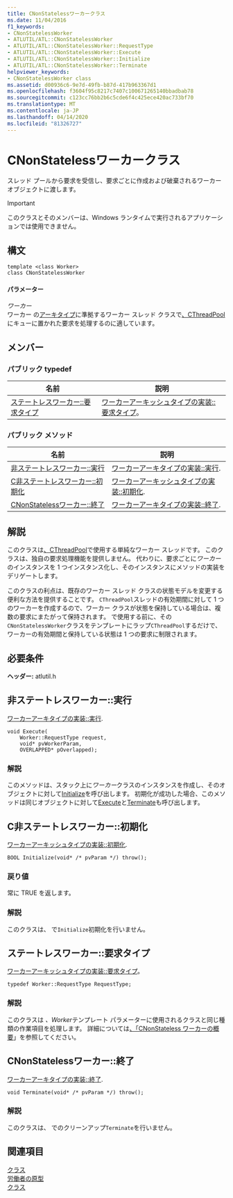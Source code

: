 ```yaml
---
title: CNonStatelessワーカークラス
ms.date: 11/04/2016
f1_keywords:
- CNonStatelessWorker
- ATLUTIL/ATL::CNonStatelessWorker
- ATLUTIL/ATL::CNonStatelessWorker::RequestType
- ATLUTIL/ATL::CNonStatelessWorker::Execute
- ATLUTIL/ATL::CNonStatelessWorker::Initialize
- ATLUTIL/ATL::CNonStatelessWorker::Terminate
helpviewer_keywords:
- CNonStatelessWorker class
ms.assetid: d00936c6-9e7d-49fb-b87d-417b963367d1
ms.openlocfilehash: f3604f95c8217c7407c100671265140bbadbab78
ms.sourcegitcommit: c123cc76bb2b6c5cde6f4c425ece420ac733bf70
ms.translationtype: MT
ms.contentlocale: ja-JP
ms.lasthandoff: 04/14/2020
ms.locfileid: "81326727"
---
```

# <a name="cnonstatelessworker-class"></a>CNonStatelessワーカークラス

スレッド プールから要求を受信し、要求ごとに作成および破棄されるワーカー オブジェクトに渡します。

> [!IMPORTANT]
> このクラスとそのメンバーは、Windows ランタイムで実行されるアプリケーションでは使用できません。

## <a name="syntax"></a>構文

```
template <class Worker>
class CNonStatelessWorker
```

#### <a name="parameters"></a>パラメーター

*ワーカー*<br/>
ワーカー の[アーキタイプ](../../atl/reference/worker-archetype.md)に準拠するワーカー スレッド クラスで[、CThreadPool](../../atl/reference/cthreadpool-class.md)にキューに置かれた要求を処理するのに適しています。

## <a name="members"></a>メンバー

### <a name="public-typedefs"></a>パブリック typedef

|名前|説明|
|----------|-----------------|
|[ステートレスワーカー::要求タイプ](#requesttype)|[ワーカーアーキッシュタイプの実装::要求タイプ](worker-archetype.md#requesttype)。|

### <a name="public-methods"></a>パブリック メソッド

|名前|説明|
|----------|-----------------|
|[非ステートレスワーカー::実行](#execute)|[ワーカーアーキタイプの実装::実行](worker-archetype.md#execute).|
|[C非ステートレスワーカー::初期化](#initialize)|[ワーカーアーキッシュタイプの実装::初期化](worker-archetype.md#initialize).|
|[CNonStatelessワーカー::終了](#terminate)|[ワーカーアーキタイプの実装::終了](worker-archetype.md#terminate).|

## <a name="remarks"></a>解説

このクラスは[、CThreadPool](../../atl/reference/cthreadpool-class.md)で使用する単純なワーカー スレッドです。 このクラスは、独自の要求処理機能を提供しません。 代わりに、要求ごとに*ワーカー*のインスタンスを 1 つインスタンス化し、そのインスタンスにメソッドの実装をデリゲートします。

このクラスの利点は、既存のワーカー スレッド クラスの状態モデルを変更する便利な方法を提供することです。 `CThreadPool`スレッドの有効期間に対して 1 つのワーカーを作成するので、ワーカー クラスが状態を保持している場合は、複数の要求にまたがって保持されます。 で使用する前に、その`CNonStatelessWorker`クラスをテンプレートにラップ`CThreadPool`するだけで、ワーカーの有効期間と保持している状態は 1 つの要求に制限されます。

## <a name="requirements"></a>必要条件

**ヘッダー:** atlutil.h

## <a name="cnonstatelessworkerexecute"></a><a name="execute"></a>非ステートレスワーカー::実行

[ワーカーアーキタイプの実装::実行](worker-archetype.md#execute).

```
void Execute(
    Worker::RequestType request,
    void* pvWorkerParam,
    OVERLAPPED* pOverlapped);
```

### <a name="remarks"></a>解説

このメソッドは、スタック上に*ワーカー*クラスのインスタンスを作成し、そのオブジェクトに対して[Initialize](worker-archetype.md#initialize)を呼び出します。 初期化が成功した場合、このメソッドは同じオブジェクトに対して[Execute](worker-archetype.md#execute)と[Terminate](worker-archetype.md#terminate)も呼び出します。

## <a name="cnonstatelessworkerinitialize"></a><a name="initialize"></a>C非ステートレスワーカー::初期化

[ワーカーアーキッシュタイプの実装::初期化](worker-archetype.md#initialize).

```
BOOL Initialize(void* /* pvParam */) throw();
```

### <a name="return-value"></a>戻り値

常に TRUE を返します。

### <a name="remarks"></a>解説

このクラスは、 で`Initialize`初期化を行いません。

## <a name="cnonstatelessworkerrequesttype"></a><a name="requesttype"></a>ステートレスワーカー::要求タイプ

[ワーカーアーキッシュタイプの実装::要求タイプ](worker-archetype.md#requesttype)。

```
typedef Worker::RequestType RequestType;
```

### <a name="remarks"></a>解説

このクラスは *、Worker*テンプレート パラメーターに使用されるクラスと同じ種類の作業項目を処理します。 詳細については[、「CNonStateless ワーカーの概要](../../atl/reference/cnonstatelessworker-class.md)」を参照してください。

## <a name="cnonstatelessworkerterminate"></a><a name="terminate"></a>CNonStatelessワーカー::終了

[ワーカーアーキタイプの実装::終了](worker-archetype.md#terminate).

```
void Terminate(void* /* pvParam */) throw();
```

### <a name="remarks"></a>解説

このクラスは、 でのクリーンアップ`Terminate`を行いません。

## <a name="see-also"></a>関連項目

[クラス](../../atl/reference/cthreadpool-class.md)<br/>
[労働者の原型](../../atl/reference/worker-archetype.md)<br/>
[クラス](../../atl/reference/atl-classes.md)

